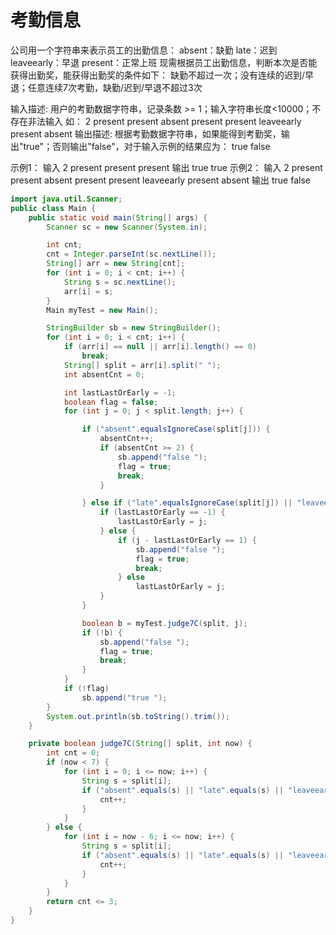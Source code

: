# 考勤信息

公司用一个字符串来表示员工的出勤信息：
absent：缺勤
late：迟到
leaveearly：早退
present：正常上班
现需根据员工出勤信息，判断本次是否能获得出勤奖，能获得出勤奖的条件如下：
缺勤不超过一次；没有连续的迟到/早退；任意连续7次考勤，缺勤/迟到/早退不超过3次

输入描述:
用户的考勤数据字符串，记录条数 >= 1；输入字符串长度<10000；不存在非法输入
如：
2
present
present absent present present leaveearly present absent
输出描述:
根据考勤数据字符串，如果能得到考勤奖，输出"true"；否则输出"false"，对于输入示例的结果应为：
true false

示例1：
输入
2
present
present present
输出
true true
示例2：
输入
2
present
present absent present present leaveearly present absent
输出
true false

```java
import java.util.Scanner;
public class Main {
    public static void main(String[] args) {
        Scanner sc = new Scanner(System.in);

        int cnt;
        cnt = Integer.parseInt(sc.nextLine());
        String[] arr = new String[cnt];
        for (int i = 0; i < cnt; i++) {
            String s = sc.nextLine();
            arr[i] = s;
        }
        Main myTest = new Main();

        StringBuilder sb = new StringBuilder();
        for (int i = 0; i < cnt; i++) {
            if (arr[i] == null || arr[i].length() == 0)
                break;
            String[] split = arr[i].split(" ");
            int absentCnt = 0;

            int lastLastOrEarly = -1;
            boolean flag = false;
            for (int j = 0; j < split.length; j++) {

                if ("absent".equalsIgnoreCase(split[j])) {
                    absentCnt++;
                    if (absentCnt >= 2) {
                        sb.append("false ");
                        flag = true;
                        break;
                    }

                } else if ("late".equalsIgnoreCase(split[j]) || "leaveearly".equalsIgnoreCase(split[j])) {
                    if (lastLastOrEarly == -1) {
                        lastLastOrEarly = j;
                    } else {
                        if (j - lastLastOrEarly == 1) {
                            sb.append("false ");
                            flag = true;
                            break;
                        } else
                            lastLastOrEarly = j;
                    }
                }

                boolean b = myTest.judge7C(split, j);
                if (!b) {
                    sb.append("false ");
                    flag = true;
                    break;
                }
            }
            if (!flag)
                sb.append("true ");
        }
        System.out.println(sb.toString().trim());
    }

    private boolean judge7C(String[] split, int now) {
        int cnt = 0;
        if (now < 7) {
            for (int i = 0; i <= now; i++) {
                String s = split[i];
                if ("absent".equals(s) || "late".equals(s) || "leaveearly".equals(s)) {
                    cnt++;
                }
            }
        } else {
            for (int i = now - 6; i <= now; i++) {
                String s = split[i];
                if ("absent".equals(s) || "late".equals(s) || "leaveearly".equals(s)) {
                    cnt++;
                }
            }
        }
        return cnt <= 3;
    }
}
```

